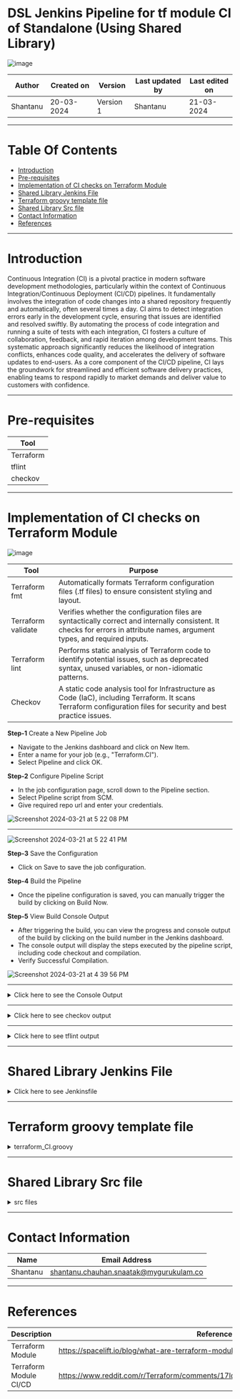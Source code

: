 # DSL Jenkins Pipeline for tf module CI of Standalone (Using Shared Library)

![image](https://github.com/avengers-p7/Documentation/assets/156056460/44f80ab7-909e-48c2-8b1e-ea004054137e)

|   Author        |  Created on   |  Version   | Last updated by  | Last edited on |
| --------------- | --------------| -----------|----------------- | -------------- |
| Shantanu |  20-03-2024  |  Version 1 | Shantanu | 21-03-2024   |
***

# Table Of Contents
- [Introduction](#introduction)
- [Pre-requisites](#pre-requisites)
- [Implementation of CI checks on Terraform Module](#implementation-of-ci-checks-on-terraform-module)
- [Shared Library Jenkins File](#shared-library-jenkins-file)
- [Terraform groovy template file](#terraform-groovy-template-file)
- [Shared Library Src file](#shared-library-src-file)
- [Contact Information](#contact-information)
- [References](#references)
***

# Introduction
Continuous Integration (CI) is a pivotal practice in modern software development methodologies, particularly within the context of Continuous Integration/Continuous Deployment (CI/CD) pipelines. It fundamentally involves the integration of code changes into a shared repository frequently and automatically, often several times a day. CI aims to detect integration errors early in the development cycle, ensuring that issues are identified and resolved swiftly. By automating the process of code integration and running a suite of tests with each integration, CI fosters a culture of collaboration, feedback, and rapid iteration among development teams. This systematic approach significantly reduces the likelihood of integration conflicts, enhances code quality, and accelerates the delivery of software updates to end-users. As a core component of the CI/CD pipeline, CI lays the groundwork for streamlined and efficient software delivery practices, enabling teams to respond rapidly to market demands and deliver value to customers with confidence.
***

# Pre-requisites

| Tool |
|------|
| Terraform |
| tflint |
| checkov |
***

# Implementation of CI checks on Terraform Module

![image](https://github.com/avengers-p7/Documentation/assets/156056460/923eea03-8c36-4c93-ae51-554ac3e05cc8)


| Tool             | Purpose                                                                                                                                                                  |
|------------------|--------------------------------------------------------------------------------------------------------------------------------------------------------------------------|
| Terraform fmt    | Automatically formats Terraform configuration files (.tf files) to ensure consistent styling and layout.                                                                   |
| Terraform validate | Verifies whether the configuration files are syntactically correct and internally consistent. It checks for errors in attribute names, argument types, and required inputs. |
| Terraform lint   | Performs static analysis of Terraform code to identify potential issues, such as deprecated syntax, unused variables, or non-idiomatic patterns.                           |
| Checkov          | A static code analysis tool for Infrastructure as Code (IaC), including Terraform. It scans Terraform configuration files for security and best practice issues.        |


**Step-1** Create a New Pipeline Job

- Navigate to the Jenkins dashboard and click on New Item.
- Enter a name for your job (e.g., "Terraform.CI").
- Select Pipeline and click OK.

**Step-2** Configure Pipeline Script

- In the job configuration page, scroll down to the Pipeline section.
- Select Pipeline script from SCM.
- Give required repo url and enter your credentials.

![Screenshot 2024-03-21 at 5 22 08 PM](https://github.com/CodeOps-Hub/Documentation/assets/156056364/f05cd205-0465-4f01-99a8-a5a763e25e01)
***
![Screenshot 2024-03-21 at 5 22 41 PM](https://github.com/CodeOps-Hub/Documentation/assets/156056364/25cf111b-4493-4e2c-81be-dc7f95c271a6)

**Step-3** Save the Configuration

- Click on Save to save the job configuration.

**Step-4** Build the Pipeline

- Once the pipeline configuration is saved, you can manually trigger the build by clicking on Build Now.

**Step-5** View Build Console Output

- After triggering the build, you can view the progress and console output of the build by clicking on the build number in the Jenkins dashboard.
- The console output will display the steps executed by the pipeline script, including code checkout and compilation.
- Verify Successful Compilation.

![Screenshot 2024-03-21 at 4 39 56 PM](https://github.com/CodeOps-Hub/Documentation/assets/156056364/3795481b-a7fd-42ee-b343-20efa2ecd241)


***


<details>
  <summary> Click here to see the Console Output</summary>
<br>

  ```shell
  
Started by user Shantanu
Obtained SharedLibrary/Module_CI_CD/Standalone/Jenkinsfile from git https://github.com/CodeOps-Hub/Jenkinsfile.git
Loading library my-shared-library@main
Attempting to resolve main from remote references...
 > git --version # timeout=10
 > git --version # 'git version 2.25.1'
using GIT_ASKPASS to set credentials shantanu-pat
 > git ls-remote -h -- https://github.com/CodeOps-Hub/SharedLibrary.git # timeout=10
Found match: refs/heads/main revision c1b12ac0eacd115b5c7842ee9dbda32cb871eaf9
The recommended git tool is: NONE
using credential shantanu-pat
 > git rev-parse --resolve-git-dir /var/lib/jenkins/workspace/DSL_CI-CD_Standalone_Module@libs/fa825161180b48026f3f72bd86b5280b41948ba0e7505a66c83f19dbed0a5928/.git # timeout=10
Fetching changes from the remote Git repository
 > git config remote.origin.url https://github.com/CodeOps-Hub/SharedLibrary.git # timeout=10
Fetching without tags
Fetching upstream changes from https://github.com/CodeOps-Hub/SharedLibrary.git
 > git --version # timeout=10
 > git --version # 'git version 2.25.1'
using GIT_ASKPASS to set credentials shantanu-pat
 > git fetch --no-tags --force --progress -- https://github.com/CodeOps-Hub/SharedLibrary.git +refs/heads/*:refs/remotes/origin/* # timeout=10
Checking out Revision c1b12ac0eacd115b5c7842ee9dbda32cb871eaf9 (main)
 > git config core.sparsecheckout # timeout=10
 > git checkout -f c1b12ac0eacd115b5c7842ee9dbda32cb871eaf9 # timeout=10
Commit message: "Update ci.groovy"
 > git rev-list --no-walk c1b12ac0eacd115b5c7842ee9dbda32cb871eaf9 # timeout=10
[Pipeline] Start of Pipeline
[Pipeline] node
Running on Jenkins in /var/lib/jenkins/workspace/DSL_CI-CD_Standalone_Module
[Pipeline] {
[Pipeline] stage
[Pipeline] { (Declarative: Checkout SCM)
[Pipeline] checkout
Selected Git installation does not exist. Using Default
The recommended git tool is: NONE
using credential shantanu-pat
 > git rev-parse --resolve-git-dir /var/lib/jenkins/workspace/DSL_CI-CD_Standalone_Module/.git # timeout=10
Fetching changes from the remote Git repository
 > git config remote.origin.url https://github.com/CodeOps-Hub/Jenkinsfile.git # timeout=10
Fetching upstream changes from https://github.com/CodeOps-Hub/Jenkinsfile.git
 > git --version # timeout=10
 > git --version # 'git version 2.25.1'
using GIT_ASKPASS to set credentials shantanu-pat
 > git fetch --tags --force --progress -- https://github.com/CodeOps-Hub/Jenkinsfile.git +refs/heads/*:refs/remotes/origin/* # timeout=10
 > git rev-parse refs/remotes/origin/Shantanu/DSL_Standalone^{commit} # timeout=10
Checking out Revision 5513e07b1cdbcd53934ec77c8f455f02ce1e63ec (refs/remotes/origin/Shantanu/DSL_Standalone)
 > git config core.sparsecheckout # timeout=10
 > git checkout -f 5513e07b1cdbcd53934ec77c8f455f02ce1e63ec # timeout=10
Commit message: "Update Jenkinsfile"
 > git rev-list --no-walk 5513e07b1cdbcd53934ec77c8f455f02ce1e63ec # timeout=10
[Pipeline] }
[Pipeline] // stage
[Pipeline] withEnv
[Pipeline] {
[Pipeline] withCredentials
Masking supported pattern matches of $AWS_ACCESS_KEY_ID or $AWS_SECRET_ACCESS_KEY
[Pipeline] {
[Pipeline] withEnv
[Pipeline] {
[Pipeline] stage
[Pipeline] { (Terraform)
[Pipeline] script
[Pipeline] {
[Pipeline] properties
[Pipeline] stage
[Pipeline] { (Clone)
[Pipeline] script
[Pipeline] {
[Pipeline] git
The recommended git tool is: NONE
using credential shantanu-pat
 > git rev-parse --resolve-git-dir /var/lib/jenkins/workspace/DSL_CI-CD_Standalone_Module/.git # timeout=10
Fetching changes from the remote Git repository
 > git config remote.origin.url https://github.com/CodeOps-Hub/Terraform-modules.git # timeout=10
Fetching upstream changes from https://github.com/CodeOps-Hub/Terraform-modules.git
 > git --version # timeout=10
 > git --version # 'git version 2.25.1'
using GIT_ASKPASS to set credentials shantanu-pat
 > git fetch --tags --force --progress -- https://github.com/CodeOps-Hub/Terraform-modules.git +refs/heads/*:refs/remotes/origin/* # timeout=10
 > git rev-parse refs/remotes/origin/main^{commit} # timeout=10
Checking out Revision 5c569e3c1f0485be68051ce76e16529800a1c290 (refs/remotes/origin/main)
 > git config core.sparsecheckout # timeout=10
 > git checkout -f 5c569e3c1f0485be68051ce76e16529800a1c290 # timeout=10
 > git branch -a -v --no-abbrev # timeout=10
 > git branch -D main # timeout=10
 > git checkout -b main 5c569e3c1f0485be68051ce76e16529800a1c290 # timeout=10
Commit message: "Merge pull request #17 from CodeOps-Hub/Shikha/Salary/Salary-app"
 > git rev-list --no-walk 5c569e3c1f0485be68051ce76e16529800a1c290 # timeout=10
[Pipeline] }
[Pipeline] // script
[Pipeline] }
[Pipeline] // stage
[Pipeline] stage
[Pipeline] { (Terraform action)
[Pipeline] script
[Pipeline] {
[Pipeline] sh
+ cd Modules/VM-Module
[Pipeline] }
[Pipeline] // script
[Pipeline] }
[Pipeline] // stage
[Pipeline] stage
[Pipeline] { (Terraform init)
[Pipeline] script
[Pipeline] {
[Pipeline] sh
+ cd Modules/VM-Module
+ terraform init

[0m[1mInitializing the backend...[0m

[0m[1mInitializing provider plugins...[0m
- Reusing previous version of hashicorp/tls from the dependency lock file
- Reusing previous version of hashicorp/aws from the dependency lock file
- Reusing previous version of hashicorp/local from the dependency lock file
- Using previously-installed hashicorp/tls v4.0.5
- Using previously-installed hashicorp/aws v5.41.0
- Using previously-installed hashicorp/local v2.5.1

[0m[1m[32mTerraform has been successfully initialized![0m[32m[0m
[0m[32m
You may now begin working with Terraform. Try running "terraform plan" to see
any changes that are required for your infrastructure. All Terraform commands
should now work.

If you ever set or change modules or backend configuration for Terraform,
rerun this command to reinitialize your working directory. If you forget, other
commands will detect it and remind you to do so if necessary.[0m
[Pipeline] }
[Pipeline] // script
[Pipeline] }
[Pipeline] // stage
[Pipeline] stage
[Pipeline] { (Terraform fmt)
[Pipeline] script
[Pipeline] {
[Pipeline] sh
+ cd Modules/VM-Module
+ sudo terraform fmt
main.tf
variables.tf
[Pipeline] }
[Pipeline] // script
[Pipeline] }
[Pipeline] // stage
[Pipeline] stage
[Pipeline] { (Terraform Validate)
[Pipeline] script
[Pipeline] {
[Pipeline] sh
+ cd Modules/VM-Module
+ sudo terraform validate
[32m[1mSuccess![0m The configuration is valid.
[0m
[Pipeline] }
[Pipeline] // script
[Pipeline] }
[Pipeline] // stage
[Pipeline] stage
[Pipeline] { (Static Code Analysis)
[Pipeline] script
[Pipeline] {
[Pipeline] sh
+ curl -s https://raw.githubusercontent.com/terraform-linters/tflint/master/install_linux.sh
+ sudo bash
arch=amd64
os=linux_amd64


====================================================
Looking up the latest version ...
Downloading TFLint v0.50.3
Downloaded successfully


====================================================
Unpacking /tmp/tflint.5jC9clYnMp/tflint.zip ...
Archive:  /tmp/tflint.5jC9clYnMp/tflint.zip
  inflating: /tmp/tflint.5jC9clYnMp/tflint  
Installing /tmp/tflint.5jC9clYnMp/tflint to /usr/local/bin/ ...
removed '/usr/local/bin/tflint'
'/tmp/tflint.5jC9clYnMp/tflint' -> '/usr/local/bin/tflint'
Cleaning temporary downloaded files directory /tmp/tflint.5jC9clYnMp ...


====================================================
Current tflint version
TFLint version 0.50.3
+ ruleset.terraform (0.5.0-bundled)
[Pipeline] sh
+ cd Modules/VM-Module
+ tflint --format default
+ tee tflint_report.json
4 issue(s) found:

Warning: terraform "required_version" attribute is required (terraform_required_version)

  on  line 0:
   (source code not available)

Reference: https://github.com/terraform-linters/tflint-ruleset-terraform/blob/v0.5.0/docs/rules/terraform_required_version.md

Warning: Missing version constraint for provider "tls" in `required_providers` (terraform_required_providers)

  on main.tf line 37:
  37: resource "tls_private_key" "rsa_4096" {

Reference: https://github.com/terraform-linters/tflint-ruleset-terraform/blob/v0.5.0/docs/rules/terraform_required_providers.md

Warning: Missing version constraint for provider "local" in `required_providers` (terraform_required_providers)

  on main.tf line 49:
  49: resource "local_file" "private_key" {

Reference: https://github.com/terraform-linters/tflint-ruleset-terraform/blob/v0.5.0/docs/rules/terraform_required_providers.md

Warning: Missing version constraint for provider "aws" in `required_providers` (terraform_required_providers)

  on main.tf line 56:
  56: resource "aws_instance" "standalone_server" {

Reference: https://github.com/terraform-linters/tflint-ruleset-terraform/blob/v0.5.0/docs/rules/terraform_required_providers.md

[Pipeline] }
[Pipeline] // script
[Pipeline] }
[Pipeline] // stage
[Pipeline] stage
[Pipeline] { (checkov)
[Pipeline] script
[Pipeline] {
[Pipeline] sh
+ test -x /var/lib/jenkins/.local/bin/checkov
+ echo Installed
Installed
[Pipeline] echo
Checkov is already installed.
[Pipeline] sh
+ cd Modules/VM-Module
+ /var/lib/jenkins/.local/bin/checkov -d . -s --output-file-path . --skip-path ./tflint_report.jsonֿ

       _               _              
   ___| |__   ___  ___| | _______   __
  / __| '_ \ / _ \/ __| |/ / _ \ \ / /
 | (__| | | |  __/ (__|   < (_) \ V / 
  \___|_| |_|\___|\___|_|\_\___/ \_/  
                                      
By Prisma Cloud | version: 3.2.43 

terraform scan results:

Passed checks: 7, Failed checks: 6, Skipped checks: 0

Check: CKV_AWS_260: "Ensure no security groups allow ingress from 0.0.0.0:0 to port 80"
	PASSED for resource: aws_security_group.sec_grp
	File: /main.tf:7-34
	Guide: https://docs.prismacloud.io/en/enterprise-edition/policy-reference/aws-policies/aws-networking-policies/ensure-aws-security-groups-do-not-allow-ingress-from-00000-to-port-80
Check: CKV_AWS_25: "Ensure no security groups allow ingress from 0.0.0.0:0 to port 3389"
	PASSED for resource: aws_security_group.sec_grp
	File: /main.tf:7-34
	Guide: https://docs.prismacloud.io/en/enterprise-edition/policy-reference/aws-policies/aws-networking-policies/networking-2
Check: CKV_AWS_277: "Ensure no security groups allow ingress from 0.0.0.0:0 to port -1"
	PASSED for resource: aws_security_group.sec_grp
	File: /main.tf:7-34
	Guide: https://docs.prismacloud.io/en/enterprise-edition/policy-reference/aws-policies/aws-networking-policies/ensure-aws-security-group-does-not-allow-all-traffic-on-all-ports
Check: CKV_AWS_24: "Ensure no security groups allow ingress from 0.0.0.0:0 to port 22"
	PASSED for resource: aws_security_group.sec_grp
	File: /main.tf:7-34
	Guide: https://docs.prismacloud.io/en/enterprise-edition/policy-reference/aws-policies/aws-networking-policies/networking-1-port-security
Check: CKV_AWS_46: "Ensure no hard-coded secrets exist in EC2 user data"
	PASSED for resource: aws_instance.standalone_server
	File: /main.tf:56-68
	Guide: https://docs.prismacloud.io/en/enterprise-edition/policy-reference/aws-policies/secrets-policies/bc-aws-secrets-1
Check: CKV_AWS_88: "EC2 instance should not have public IP."
	PASSED for resource: aws_instance.standalone_server
	File: /main.tf:56-68
	Guide: https://docs.prismacloud.io/en/enterprise-edition/policy-reference/aws-policies/public-policies/public-12
Check: CKV2_AWS_5: "Ensure that Security Groups are attached to another resource"
	PASSED for resource: aws_security_group.sec_grp
	File: /main.tf:7-34
	Guide: https://docs.prismacloud.io/en/enterprise-edition/policy-reference/aws-policies/aws-networking-policies/ensure-that-security-groups-are-attached-to-ec2-instances-or-elastic-network-interfaces-enis
Check: CKV_AWS_23: "Ensure every security groups rule has a description"
	FAILED for resource: aws_security_group.sec_grp
	File: /main.tf:7-34
	Guide: https://docs.prismacloud.io/en/enterprise-edition/policy-reference/aws-policies/aws-networking-policies/networking-31

		7  | resource "aws_security_group" "sec_grp" {
		8  |   name        = var.sec_grp_name
		9  |   description = var.Sec_grp_description
		10 |   vpc_id      = var.vpc_id
		11 | 
		12 |   dynamic "ingress" {
		13 |     for_each = local.inbound_ports
		14 |     content {
		15 |       from_port       = ingress.value.port
		16 |       to_port         = ingress.value.port
		17 |       protocol        = ingress.value.protocol
		18 |       cidr_blocks     = contains(keys(ingress.value), "cidr_blocks") ? [ingress.value.cidr_blocks] : null
		19 |       security_groups = contains(keys(ingress.value), "security_group_ids") ? [ingress.value.security_group_ids] : null
		20 |     }
		21 |   }
		22 | 
		23 |   dynamic "egress" {
		24 |     for_each = local.outbound_ports
		25 |     content {
		26 |       from_port   = egress.value.port
		27 |       to_port     = egress.value.port
		28 |       protocol    = egress.value.protocol
		29 |       cidr_blocks = [egress.value.cidr_blocks]
		30 |     }
		31 |   }
		32 | 
		33 |   tags = var.Sec_grp_tags
		34 | }

Check: CKV_AWS_126: "Ensure that detailed monitoring is enabled for EC2 instances"
	FAILED for resource: aws_instance.standalone_server
	File: /main.tf:56-68
	Guide: https://docs.prismacloud.io/en/enterprise-edition/policy-reference/aws-policies/aws-logging-policies/ensure-that-detailed-monitoring-is-enabled-for-ec2-instances

		56 | resource "aws_instance" "standalone_server" {
		57 |   ami                         = data.aws_ami.ubuntu.id
		58 |   instance_type               = var.server_type
		59 |   key_name                    = aws_key_pair.key_pair.key_name
		60 |   subnet_id                   = var.subnet_id
		61 |   associate_public_ip_address = false
		62 |   vpc_security_group_ids      = [aws_security_group.sec_grp.id]
		63 |   tags = {
		64 |     Name = var.server_name
		65 |     Type = "dev"
		66 |   }
		67 | 
		68 | }

Check: CKV_AWS_79: "Ensure Instance Metadata Service Version 1 is not enabled"
	FAILED for resource: aws_instance.standalone_server
	File: /main.tf:56-68
	Guide: https://docs.prismacloud.io/en/enterprise-edition/policy-reference/aws-policies/aws-general-policies/bc-aws-general-31

		56 | resource "aws_instance" "standalone_server" {
		57 |   ami                         = data.aws_ami.ubuntu.id
		58 |   instance_type               = var.server_type
		59 |   key_name                    = aws_key_pair.key_pair.key_name
		60 |   subnet_id                   = var.subnet_id
		61 |   associate_public_ip_address = false
		62 |   vpc_security_group_ids      = [aws_security_group.sec_grp.id]
		63 |   tags = {
		64 |     Name = var.server_name
		65 |     Type = "dev"
		66 |   }
		67 | 
		68 | }

Check: CKV_AWS_135: "Ensure that EC2 is EBS optimized"
	FAILED for resource: aws_instance.standalone_server
	File: /main.tf:56-68
	Guide: https://docs.prismacloud.io/en/enterprise-edition/policy-reference/aws-policies/aws-general-policies/ensure-that-ec2-is-ebs-optimized

		56 | resource "aws_instance" "standalone_server" {
		57 |   ami                         = data.aws_ami.ubuntu.id
		58 |   instance_type               = var.server_type
		59 |   key_name                    = aws_key_pair.key_pair.key_name
		60 |   subnet_id                   = var.subnet_id
		61 |   associate_public_ip_address = false
		62 |   vpc_security_group_ids      = [aws_security_group.sec_grp.id]
		63 |   tags = {
		64 |     Name = var.server_name
		65 |     Type = "dev"
		66 |   }
		67 | 
		68 | }

Check: CKV_AWS_8: "Ensure all data stored in the Launch configuration or instance Elastic Blocks Store is securely encrypted"
	FAILED for resource: aws_instance.standalone_server
	File: /main.tf:56-68
	Guide: https://docs.prismacloud.io/en/enterprise-edition/policy-reference/aws-policies/aws-general-policies/general-13

		56 | resource "aws_instance" "standalone_server" {
		57 |   ami                         = data.aws_ami.ubuntu.id
		58 |   instance_type               = var.server_type
		59 |   key_name                    = aws_key_pair.key_pair.key_name
		60 |   subnet_id                   = var.subnet_id
		61 |   associate_public_ip_address = false
		62 |   vpc_security_group_ids      = [aws_security_group.sec_grp.id]
		63 |   tags = {
		64 |     Name = var.server_name
		65 |     Type = "dev"
		66 |   }
		67 | 
		68 | }

Check: CKV2_AWS_41: "Ensure an IAM role is attached to EC2 instance"
	FAILED for resource: aws_instance.standalone_server
	File: /main.tf:56-68
	Guide: https://docs.prismacloud.io/en/enterprise-edition/policy-reference/aws-policies/aws-iam-policies/ensure-an-iam-role-is-attached-to-ec2-instance

		56 | resource "aws_instance" "standalone_server" {
		57 |   ami                         = data.aws_ami.ubuntu.id
		58 |   instance_type               = var.server_type
		59 |   key_name                    = aws_key_pair.key_pair.key_name
		60 |   subnet_id                   = var.subnet_id
		61 |   associate_public_ip_address = false
		62 |   vpc_security_group_ids      = [aws_security_group.sec_grp.id]
		63 |   tags = {
		64 |     Name = var.server_name
		65 |     Type = "dev"
		66 |   }
		67 | 
		68 | }

terraform_plan scan results:

Passed checks: 0, Failed checks: 0, Skipped checks: 0, Parsing errors: 1

Error parsing file ./tflint_report.jsonֿ

[Pipeline] }
[Pipeline] // script
[Pipeline] }
[Pipeline] // stage
[Pipeline] stage
[Pipeline] { (Git Tag Stage)
[Pipeline] script
[Pipeline] {
[Pipeline] sh
+ git tag -a v1.1 -m Version 1.1
[Pipeline] }
[Pipeline] // script
[Pipeline] }
[Pipeline] // stage
[Pipeline] stage
[Pipeline] { (Git Push Version Stage)
[Pipeline] script
[Pipeline] {
[Pipeline] withCredentials
Masking supported pattern matches of $PASSWORD
[Pipeline] {
[Pipeline] sh
Warning: A secret was passed to "sh" using Groovy String interpolation, which is insecure.
		 Affected argument(s) used the following variable(s): [PASSWORD]
		 See https://jenkins.io/redirect/groovy-string-interpolation for details.
+ git push https://username:****@github.com/CodeOps-Hub/Terraform-modules.git v1.1
To https://github.com/CodeOps-Hub/Terraform-modules.git
 * [new tag]         v1.1 -> v1.1
[Pipeline] }
[Pipeline] // withCredentials
[Pipeline] }
[Pipeline] // script
[Pipeline] }
[Pipeline] // stage
[Pipeline] }
[Pipeline] // script
[Pipeline] }
[Pipeline] // stage
[Pipeline] }
[Pipeline] // withEnv
[Pipeline] }
[Pipeline] // withCredentials
[Pipeline] }
[Pipeline] // withEnv
[Pipeline] }
[Pipeline] // node
[Pipeline] End of Pipeline
Finished: SUCCESS


```
</details>

***

<details>
	<summary> Click here to see checkov output</summary>
<br>
	
```shell
	
 terraform scan results:
terraform scan results:

Passed checks: 11, Failed checks: 2, Skipped checks: 0

Check: CKV_AWS_260: "Ensure no security groups allow ingress from 0.0.0.0:0 to port 80"
	PASSED for resource: aws_security_group.security_group
	File: /main.tf:7-33
	Guide: [1mhttps://docs.prismacloud.io/en/enterprise-edition/policy-reference/aws-policies/aws-networking-policies/ensure-aws-security-groups-do-not-allow-ingress-from-00000-to-port-80
Check: CKV_AWS_24: "Ensure no security groups allow ingress from 0.0.0.0:0 to port 22"
	PASSED for resource: aws_security_group.security_group
	File: /main.tf:7-33
	Guide: [1mhttps://docs.prismacloud.io/en/enterprise-edition/policy-reference/aws-policies/aws-networking-policies/networking-1-port-security
Check: CKV_AWS_25: "Ensure no security groups allow ingress from 0.0.0.0:0 to port 3389"
	PASSED for resource: aws_security_group.security_group
	File: /main.tf:7-33
	Guide: [1mhttps://docs.prismacloud.io/en/enterprise-edition/policy-reference/aws-policies/aws-networking-policies/networking-2
Check: CKV_AWS_277: "Ensure no security groups allow ingress from 0.0.0.0:0 to port -1"
	PASSED for resource: aws_security_group.security_group
	File: /main.tf:7-33
	Guide: [1mhttps://docs.prismacloud.io/en/enterprise-edition/policy-reference/aws-policies/aws-networking-policies/ensure-aws-security-group-does-not-allow-all-traffic-on-all-ports
Check: CKV_AWS_341: "Ensure Launch template should not have a metadata response hop limit greater than 1"
	PASSED for resource: aws_launch_template.Template
	File: /main.tf:55-70
	Guide: [1mhttps://docs.prismacloud.io/en/enterprise-edition/policy-reference/aws-policies/aws-general-policies/bc-aws-341
Check: CKV_AWS_46: "Ensure no hard-coded secrets exist in EC2 user data"
	PASSED for resource: aws_launch_template.Template
	File: /main.tf:55-70
	Guide: [1mhttps://docs.prismacloud.io/en/enterprise-edition/policy-reference/aws-policies/secrets-policies/bc-aws-secrets-1
Check: CKV_AWS_88: "EC2 instance should not have public IP."
	PASSED for resource: aws_launch_template.Template
	File: /main.tf:55-70
	Guide: [1mhttps://docs.prismacloud.io/en/enterprise-edition/policy-reference/aws-policies/public-policies/public-12
Check: CKV_AWS_261: "Ensure HTTP HTTPS Target group defines Healthcheck"
	PASSED for resource: aws_lb_target_group.Target_group
	File: /main.tf:75-94
	Guide: [1mhttps://docs.prismacloud.io/en/enterprise-edition/policy-reference/aws-policies/aws-general-policies/ensure-aws-kendra-index-server-side-encryption-uses-customer-managed-keys-cmks
Check: CKV_AWS_315: "Ensure EC2 Auto Scaling groups use EC2 launch templates"
	PASSED for resource: aws_autoscaling_group.ASG
	File: /main.tf:118-136
	Guide: [1mhttps://docs.prismacloud.io/en/enterprise-edition/policy-reference/aws-policies/aws-general-policies/bc-aws-315
Check: CKV_AWS_153: "Autoscaling groups should supply tags to launch configurations"
	PASSED for resource: aws_autoscaling_group.ASG
	File: /main.tf:118-136
	Guide: [1mhttps://docs.prismacloud.io/en/enterprise-edition/policy-reference/aws-policies/aws-general-policies/autoscaling-groups-should-supply-tags-to-launch-configurations
Check: CKV2_AWS_5: "Ensure that Security Groups are attached to another resource"
	PASSED for resource: aws_security_group.security_group
	File: /main.tf:7-33
	Guide: [1mhttps://docs.prismacloud.io/en/enterprise-edition/policy-reference/aws-policies/aws-networking-policies/ensure-that-security-groups-are-attached-to-ec2-instances-or-elastic-network-interfaces-enis
Check: CKV_AWS_23: "Ensure every security groups rule has a description"
	FAILED for resource: aws_security_group.security_group
	File: /main.tf:7-33
	Guide: [1mhttps://docs.prismacloud.io/en/enterprise-edition/policy-reference/aws-policies/aws-networking-policies/networking-31

		[37m7  | [33mresource "aws_security_group" "security_group" {
		[37m8  | [33m  name        = var.security_name
		[37m9  | [33m  description = var.Security_description
		[37m10 | [33m  vpc_id      = var.SG_vpc_id
		[37m11 | [33m
		[37m12 | [33m  dynamic "ingress" {
		[37m13 | [33m    for_each = local.inbound_ports
		[37m14 | [33m    content {
		[37m15 | [33m      from_port = ingress.value.port
		[37m16 | [33m      to_port   = ingress.value.port
		[37m17 | [33m      protocol  = ingress.value.protocol
		[37m18 |       # Conditionally apply CIDR block or security group rule based on type
		[37m19 | [33m      cidr_blocks     = contains(keys(ingress.value), "cidr_blocks") ? [ingress.value.cidr_blocks] : null
		[37m20 | [33m      security_groups = contains(keys(ingress.value), "security_group_ids") ? [ingress.value.security_group_ids] : null
		[37m21 | [33m    }
		[37m22 | [33m  }
		[37m23 | [33m  dynamic "egress" {
		[37m24 | [33m    for_each = local.outbound_ports
		[37m25 | [33m    content {
		[37m26 | [33m      from_port   = egress.value.port
		[37m27 | [33m      to_port     = egress.value.port
		[37m28 | [33m      protocol    = egress.value.protocol
		[37m29 | [33m      cidr_blocks = [egress.value.cidr_blocks]
		[37m30 | [33m    }
		[37m31 | [33m  }
		[37m32 | [33m  tags = var.Sg_tags
		[37m33 | [33m}

Check: CKV_AWS_79: "Ensure Instance Metadata Service Version 1 is not enabled"
	FAILED for resource: aws_launch_template.Template
	File: /main.tf:55-70
	Guide: [1mhttps://docs.prismacloud.io/en/enterprise-edition/policy-reference/aws-policies/aws-general-policies/bc-aws-general-31

		[37m55 | [33mresource "aws_launch_template" "Template" {
		[37m56 | [33m  name          = var.template_name
		[37m57 | [33m  description   = var.template_description
		[37m58 | [33m  image_id      = var.AMI_ID
		[37m59 | [33m  instance_type = var.instance_type
		[37m60 | [33m  key_name      = aws_key_pair.key_pair.key_name
		[37m61 | [33m  network_interfaces {
		[37m62 | [33m    security_groups = [aws_security_group.security_group.id]
		[37m63 | [33m    subnet_id       = var.subnet_ID
		[37m64 | [33m  }
		[37m65 |   # user_data = base64encode(templatefile(var.user_data_script_path, { varibale_name = Value (Fatch in Resources) })) if you need any variable pass in User data
		[37m66 | [33m  user_data = filebase64(var.user_data_script_path)
		[37m67 | [33m  tags = {
		[37m68 | [33m    Name = var.template_name
		[37m69 | [33m  }
		[37m70 | [33m}

terraform_plan scan results:

Passed checks: 0, Failed checks: 0, Skipped checks: 0, Parsing errors: 1

Error parsing file ./tflint_report.jsonÖ¿

```

</details>

***

<details>
	<summary> Click here to see tflint output </summary>
	<br>

 ```shell
4 issue(s) found:

Warning: terraform "required_version" attribute is required (terraform_required_version)

  on  line 0:
   (source code not available)

Reference: https://github.com/terraform-linters/tflint-ruleset-terraform/blob/v0.5.0/docs/rules/terraform_required_version.md

Warning: Missing version constraint for provider "tls" in `required_providers` (terraform_required_providers)

  on main.tf line 38:
  38: resource "tls_private_key" "private_key" {

Reference: https://github.com/terraform-linters/tflint-ruleset-terraform/blob/v0.5.0/docs/rules/terraform_required_providers.md

Warning: Missing version constraint for provider "local" in `required_providers` (terraform_required_providers)

  on main.tf line 50:
  50: resource "local_file" "private_key" {

Reference: https://github.com/terraform-linters/tflint-ruleset-terraform/blob/v0.5.0/docs/rules/terraform_required_providers.md

Warning: Missing version constraint for provider "aws" in `required_providers` (terraform_required_providers)

  on main.tf line 141:
 141: resource "aws_autoscaling_policy" "ASG_Policy" {

Reference: https://github.com/terraform-linters/tflint-ruleset-terraform/blob/v0.5.0/docs/rules/terraform_required_providers.md

```
</details>

***

# Shared Library Jenkins File

<details>
	<summary> Click here to see Jenkinsfile </summary>
	<br>
	
```shell
	
@Library('my-shared-library') _

def standalone = new org.avengers.template.Module_CI_CD.cicd()

pipeline {
    agent any
    
    environment {
        AWS_ACCESS_KEY_ID = credentials('aws-access-key	')
        AWS_SECRET_ACCESS_KEY = credentials('aws-secret-key	')
        TF_CLI_ARGS = '-input=false'
    }
    
    stages {
        stage('Terraform') {
            steps {
                script {
                    properties([
                        parameters([
                            
                            string(name: 'branch', defaultValue: 'main', description: 'Enter the branch name'),
                            string(name: 'rootPath', defaultValue: 'Modules', description: 'Enter the root directory path'),
                            string(name: 'childPath', defaultValue: 'VM-Module', description: 'Enter the child directory path'),
                            string(name: 'tagVersion', defaultValue: 'null', description: 'Enter the correct version'),
                            string(name: 'gitpath', defaultValue: 'CodeOps-Hub/Terraform-modules.git', description: 'Enter the correct GitHub repository path')
                              
                           
                        ])
                    ])

                    def url = 'https://github.com/CodeOps-Hub/Terraform-modules.git'
                    def creds = 'shantanu-pat'
                    
                    
                    standalone.call(url, creds, params.branch, params.rootPath, params.childPath, params.tagVersion, params.gitpath)
                }
            }
        }
    }
}

```

</details>

***

# **Terraform groovy template file**

<details>
<summary> terraform_CI.groovy </summary>
<br>

```shell
package org.avengers.template.asg_tfmodule_CICD


import org.avengers.common.*
import org.avengers.asg_tfmodule_CICD.*

def call(String url, String creds, String branch, String rootPath, String childPath, String tagVersion, String gitpath){

    
    gitCheckoutPrivate = new GitCheckoutPrivate()
    asg_tfmodule_CI = new asg_tfmodule_CI()
    asg_tfmodule_CD = new asg_tfmodule_CD()
    
    gitCheckoutPrivate.call(url, creds, branch)
    asg_tfmodule_CI.call(rootPath, childPath, tagVersion)
    asg_tfmodule_CD.call(gitpath, creds, tagVersion)
}
```
</details>

***

# Shared Library Src file

<details>
<summary>src files</summary>
<br>
action.grovvy

```shell
package org.avengers.asg_tfmodule_CICD

def call(String rootPath, String childPath, String tagVersion) {
    stage("Terraform action") {
        script {
            sh "cd ${rootPath}/${childPath}"
        }
    }
    stage('Terraform init') {
        script {
            // Initialize Terraform working directory
            sh "cd ${rootPath}/${childPath} && terraform init"
        }
    }
    stage('Terraform fmt') {
        script {
            // Stage to format Terraform files
            sh "cd ${rootPath}/${childPath} && sudo terraform fmt"
        }
    }
    stage('Terraform Validate') {
        script {
            // Validate Terraform configurations
            sh "cd ${rootPath}/${childPath} && sudo terraform validate"
        }
    }
      stage('Static Code Analysis') {
        script {
            // Install TFLint and run static code analysis
            sh "curl -s https://raw.githubusercontent.com/terraform-linters/tflint/master/install_linux.sh | sudo bash"
            sh "cd ${rootPath}/${childPath} && tflint --format default | tee tflint_report.json"
        }
    }

    stage('checkov') {
        script {

            // Check if Checkov is installed
           def checkovInstalled = sh(script: 'test -x /var/lib/jenkins/.local/bin/checkov && echo "Installed"', returnStatus: true)
            if (checkovInstalled == 0) {
               echo "Checkov is already installed."
           } else {
                echo "Checkov is not installed. Installing..."
                sh "pip install checkov"
                sh "python3 -m pip install checkov"
                sh 'echo "export PATH=\"`python3 -m site --user-base`/bin:\$PATH\"" >> ~/.bashrc'
                sh "sudo apt install pipenv -y"
                sh "pip install checkov"
                
            }
            // Stage to run Checkov for Terraform
            sh "cd ${rootPath}/${childPath} && /var/lib/jenkins/.local/bin/checkov -d . -s --output-file-path . --skip-path ./tflint_report.jsonֿ"
        }
    }
    stage("Terraform Plan") {
        script {
            sh "cd ${rootPath}/${childPath} && terraform plan"
        }
    }
    
   stage('Git Tag Stage') {
        script {
            // Tag the version
            sh "git tag -a v${tagVersion} -m 'Version ${tagVersion}'"
        }
    }
}
```

</details>

***

# Contact Information
| Name            | Email Address                        |
|-----------------|--------------------------------------|
| Shantanu | shantanu.chauhan.snaatak@mygurukulam.co |

***

# References

| Description                                   | References  
| --------------------------------------------  | -------------------------------------------------|
| Terraform Module | https://spacelift.io/blog/what-are-terraform-modules-and-how-do-they-work |
| Terraform Module CI/CD | https://www.reddit.com/r/Terraform/comments/17ldr9i/cicd_for_creating_terraform_modules/ |



